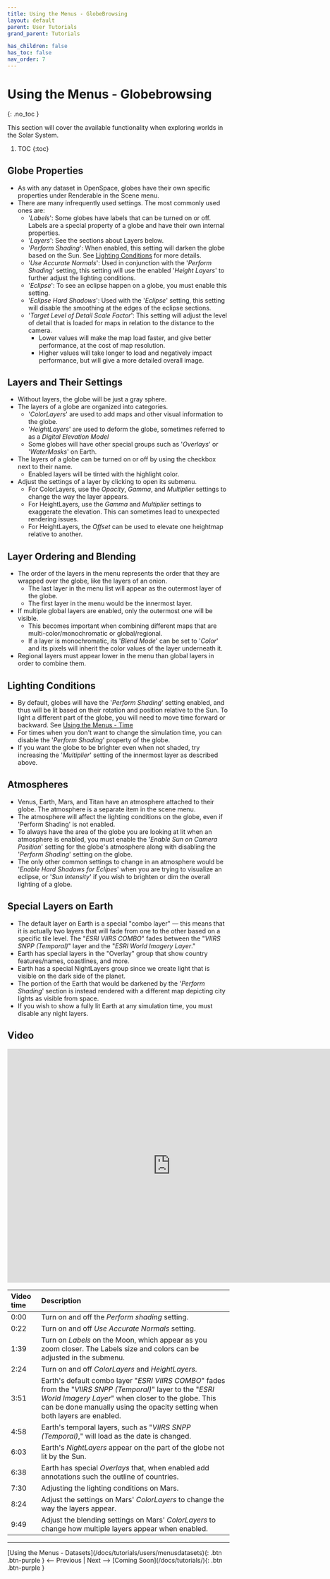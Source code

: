 ```yaml
---
title: Using the Menus - GlobeBrowsing
layout: default
parent: User Tutorials
grand_parent: Tutorials

has_children: false
has_toc: false
nav_order: 7
---
```




# Using the Menus - Globebrowsing
{: .no_toc }

This section will cover the available functionality when exploring worlds in the Solar System.

1. TOC
{:toc}

## Globe Properties
 - As with any dataset in OpenSpace, globes have their own specific properties under Renderable in the Scene menu.
 - There are many infrequently used settings. The most commonly used ones are:
    - '_Labels_': Some globes have labels that can be turned on or off. Labels are a special property of a globe and have their own internal properties.
    - '_Layers_': See the sections about Layers below.
    - '_Perform Shading_': When enabled, this setting will darken the globe based on the Sun. See [Lighting Conditions](#lighting-conditions) for more details.
    - '_Use Accurate Normals_': Used in conjunction with the '_Perform Shading_' setting, this setting will use the enabled '_Height Layers_' to further adjust the lighting conditions.
    - '_Eclipse_': To see an eclipse happen on a globe, you must enable this setting.
    - '_Eclipse Hard Shadows_': Used with the '_Eclipse_' setting, this setting will disable the smoothing at the edges of the eclipse sections.
    - '_Target Level of Detail Scale Factor_': This setting will adjust the level of detail that is loaded for maps in relation to the distance to the camera.
        - Lower values will make the map load faster, and give better performance, at the cost of map resolution.
        - Higher values will take longer to load and negatively impact performance, but will give a more detailed overall image.

## Layers and Their Settings
 - Without layers, the globe will be just a gray sphere.
 - The layers of a globe are organized into categories.
    - '_ColorLayers_' are used to add maps and other visual information to the globe.
    - '_HeightLayers_' are used to deform the globe, sometimes referred to as a _Digital Elevation Model_
    - Some globes will have other special groups such as '_Overlays_' or '_WaterMasks_' on Earth.
 - The layers of a globe can be turned on or off by using the checkbox next to their name.
    - Enabled layers will be tinted with the highlight color.
 - Adjust the settings of a layer by clicking to open its submenu.
    - For ColorLayers, use the _Opacity_, _Gamma_, and _Multiplier_ settings to change the way the layer appears.
    - For HeightLayers, use the _Gamma_ and _Multiplier_ settings to exaggerate the elevation. This can sometimes lead to unexpected rendering issues.
    - For HeightLayers, the _Offset_ can be used to elevate one heightmap relative to another.

## Layer Ordering and Blending
 - The order of the layers in the menu represents the order that they are wrapped over the globe, like the layers of an onion.
   - The last layer in the menu list will appear as the outermost layer of the globe.
   - The first layer in the menu would be the innermost layer.
 - If multiple global layers are enabled, only the outermost one will be visible.
   - This becomes important when combining different maps that are multi-color/monochromatic or global/regional.
   - If a layer is monochromatic, its '_Blend Mode_' can be set to '_Color_' and its pixels will inherit the color values of the layer underneath it.
 - Regional layers must appear lower in the menu than global layers in order to combine them.

## Lighting Conditions
 - By default, globes will have the '_Perform Shading_' setting enabled, and thus will be lit based on their rotation and position relative to the Sun. To light a different part of the globe, you will need to move time forward or backward. See [Using the Menus - Time](/docs/tutorials/users/menustime)
 - For times when you don't want to change the simulation time, you can disable the '_Perform Shading_' property of the globe.
 - If you want the globe to be brighter even when not shaded, try increasing the '_Multiplier_' setting of the innermost layer as described above.

## Atmospheres
 - Venus, Earth, Mars, and Titan have an atmosphere attached to their globe. The atmosphere is a separate item in the scene menu.
 - The atmosphere will affect the lighting conditions on the globe, even if 'Perform Shading' is not enabled.
 - To always have the area of the globe you are looking at lit when an atmosphere is enabled, you must enable the '_Enable Sun on Camera Position_' setting for the globe's atmosphere along with disabling the '_Perform Shading_' setting on the globe.
 - The only other common settings to change in an atmosphere would be '_Enable Hard Shadows for Eclipes_' when you are trying to visualize an eclipse, or '_Sun Intensity_' if you wish to brighten or dim the overall lighting of a globe.

## Special Layers on Earth
 - The default layer on Earth is a special "combo layer" — this means that it is actually two layers that will fade from one to the other based on a specific tile level. The "_ESRI VIIRS COMBO_" fades between the "_VIIRS SNPP (Temporal)_" layer and the "_ESRI World Imagery Layer_."
 - Earth has special layers in the "Overlay" group that show country features/names, coastlines, and more.
 - Earth has a special NightLayers group since we create light that is visible on the dark side of the planet.
 - The portion of the Earth that would be darkened by the '_Perform Shading_' section is instead rendered with a different map depicting city lights as visible from space.
 - If you wish to show a fully lit Earth at any simulation time, you must disable any night layers.

## Video

<iframe width="740" height="530" src="https://www.youtube.com/embed/Bx_urBYAEqA" frameborder="0" allow="autoplay; encrypted-media" allowfullscreen></iframe>

| Video time | Description |
|:-------------|:------------------|
| 0:00 | Turn on and off the _Perform shading_ setting. |
| 0:22 | Turn on and off _Use Accurate Normals_ setting. |
| 1:39 | Turn on _Labels_ on the Moon, which appear as you zoom closer. The Labels size and colors can be adjusted in the submenu. |
| 2:24 | Turn on and off _ColorLayers_ and _HeightLayers_. |
| 3:51 | Earth's default combo layer "_ESRI VIIRS COMBO_" fades from the "_VIIRS SNPP (Temporal)_" layer to the "_ESRI World Imagery Layer_" when closer to the globe. This can be done manually using the opacity setting when both layers are enabled. |
| 4:58 | Earth's temporal layers, such as "_VIIRS SNPP (Temporal)_," will load as the date is changed. |
| 6:03 | Earth's _NightLayers_ appear on the part of the globe not lit by the Sun. |
| 6:38 | Earth has special _Overlays_ that, when enabled add annotations such the outline of countries. |
| 7:30 | Adjusting the lighting conditions on Mars. |
| 8:24 | Adjust the settings on Mars' _ColorLayers_ to change the way the layers appear. |
| 9:49 | Adjust the blending settings on Mars' _ColorLayers_ to change how multiple layers appear when enabled. |

---
<span class="v-align-middle">
[Using the Menus - Datasets](/docs/tutorials/users/menusdatasets){: .btn .btn-purple }
</span>
<span class="fs-6"><-- Previous |</span>
<span class="fs-6">Next -->  </span>
<span class="v-align-middle">
[Coming Soon](/docs/tutorials/){: .btn .btn-purple }
</span>

